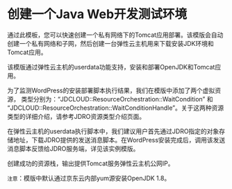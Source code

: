 # 创建一个Java Web开发测试环境

通过此模板，您可以快速创建一个私有网络下的Tomcat应用部署。该模版会自动创建一个私有网络和子网，然后创建一台弹性云主机用来下载安装JDK环境和Tomcat应用。

该模版通过弹性云主机的userdata功能支持，安装和部署OpenJDK和Tomcat应用。

为了监测WordPress的安装部署脚本执行结果，我们在模版中添加了两个虚拟资源， 类型分别为：“JDCLOUD::ResourceOrchestration::WaitCondition” 和 “JDCLOUD::ResourceOrchestration::WaitConditionHandle”。关于这两种资源类型的详细介绍，请参考JDRO资源类型介绍页面。

在弹性云主机的userdata执行脚本中，我们建议用户首先通过JDRO指定的对象存储地址，下载JDRO提供的发送消息脚本。在WordPress安装完成后，调用该发送消息脚本反馈给JDRO服务端，详见该实例模版。

创建成功的资源栈，输出提供Tomcat服务弹性云主机公网IP。

`注意`：模版中默认通过京东云内部yum源安装OpenJDK 1.8。
